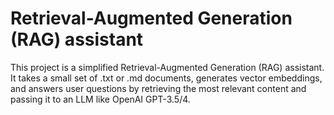 # Retrieval-Augmented Generation (RAG) assistant
This project is a simplified Retrieval-Augmented Generation (RAG) assistant. It takes a small set of .txt or .md documents, generates vector embeddings, and answers user questions by retrieving the most relevant content and passing it to an LLM like OpenAI GPT-3.5/4.
